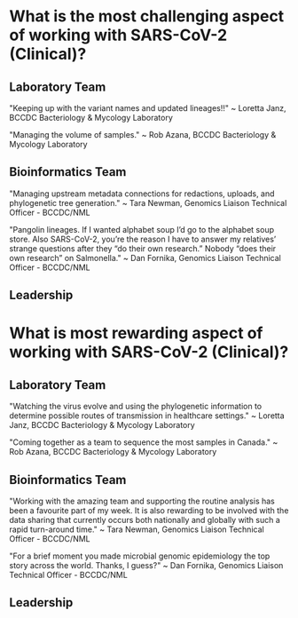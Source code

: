 # What is the most challenging aspect of working with SARS-CoV-2 (Clinical)?

## Laboratory Team

"Keeping up with the variant names and updated lineages!!"  ~ Loretta Janz, BCCDC Bacteriology & Mycology Laboratory

"Managing the volume of samples."  ~ Rob Azana, BCCDC Bacteriology & Mycology Laboratory


## Bioinformatics Team

"Managing upstream metadata connections for redactions, uploads, and phylogenetic tree generation." ~ Tara Newman, Genomics Liaison Technical Officer - BCCDC/NML


"Pangolin lineages. If I wanted alphabet soup I’d go to the alphabet soup store. Also SARS-CoV-2, you’re the reason I have to answer my relatives’ strange questions after they “do their own research.” Nobody “does their own research” on Salmonella." ~ Dan Fornika, Genomics Liaison Technical Officer - BCCDC/NML


## Leadership


# What is most rewarding aspect of working with SARS-CoV-2 (Clinical)?


## Laboratory Team
"Watching the virus evolve and using the phylogenetic information to determine possible routes of transmission in healthcare settings."  ~ Loretta Janz, BCCDC Bacteriology & Mycology Laboratory

"Coming together as a team to sequence the most samples in Canada."  ~ Rob Azana, BCCDC Bacteriology & Mycology Laboratory


## Bioinformatics Team

"Working with the amazing team and supporting the routine analysis has been a favourite part of my week. It is also rewarding to be involved with the data sharing that currently occurs both nationally and globally with such a rapid turn-around time." ~ Tara Newman, Genomics Liaison Technical Officer - BCCDC/NML

"For a brief moment you made microbial genomic epidemiology the top story across the world. Thanks, I guess?" ~ Dan Fornika, Genomics Liaison Technical Officer - BCCDC/NML


## Leadership






